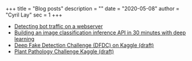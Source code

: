 +++
title = "Blog posts"
description = ""
date = "2020-05-08"
author = "Cyril Lay"
sec = 1
+++

- [Detecting bot traffic on a webserver](/blog/bot-detection)
- [Building an image classification inference API in 30 minutes with deep learning](/blog/inference-api)
- [Deep Fake Detection Challenge (DFDC) on Kaggle (draft)](/blog/dfdc-challenge-kaggle)
- [Plant Pathology Challenge Kaggle (draft)](/blog/plant-kaggle)